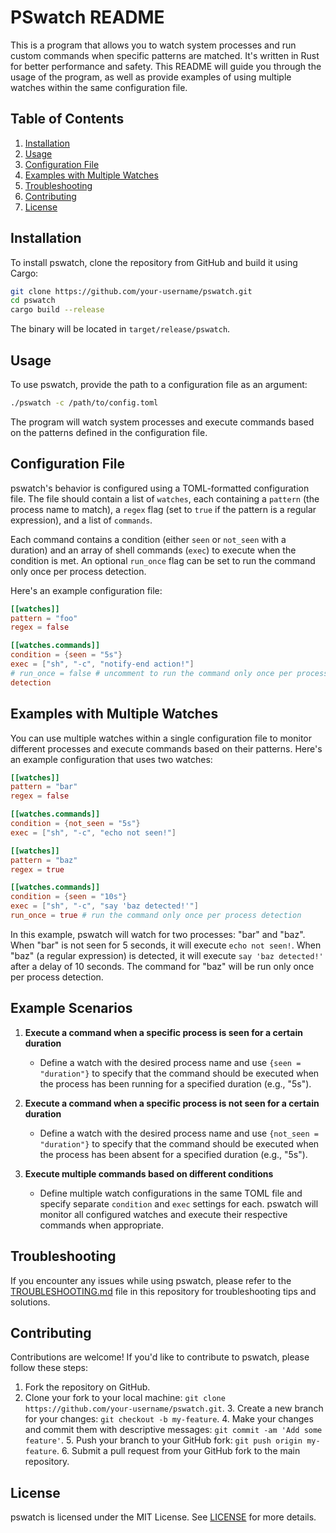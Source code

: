  # PSwatch README

 This is a program that allows you to watch system processes and run custom
 commands when specific patterns are matched. It's written in Rust for better
 performance and safety. This README will guide you through the usage of the
 program, as well as provide examples of using multiple watches within the same
 configuration file.

## Table of Contents

1. [Installation](#installation)
2. [Usage](#usage)
3. [Configuration File](#configuration-file)
4. [Examples with Multiple Watches](#examples-with-multiple-watches)
5. [Troubleshooting](#troubleshooting)
6. [Contributing](#contributing)
7. [License](#license)

## Installation

To install pswatch, clone the repository from GitHub and build it using
Cargo:

```sh
git clone https://github.com/your-username/pswatch.git
cd pswatch
cargo build --release
```

The binary will be located in `target/release/pswatch`.

## Usage

To use pswatch, provide the path to a configuration file as an argument:

```sh
./pswatch -c /path/to/config.toml
```

The program will watch system processes and execute commands based on the
patterns defined in the configuration file.

## Configuration File

pswatch's behavior is configured using a TOML-formatted configuration file.
The file should contain a list of `watches`, each containing a `pattern` (the
process name to match), a `regex` flag (set to `true` if the pattern is a
regular expression), and a list of `commands`.

Each command contains a condition (either `seen` or `not_seen` with a duration)
and an array of shell commands (`exec`) to execute when the condition is met. An
optional `run_once` flag can be set to run the command only once per process
detection.

Here's an example configuration file:

```toml
[[watches]]
pattern = "foo"
regex = false

[[watches.commands]]
condition = {seen = "5s"}
exec = ["sh", "-c", "notify-end action!"]
# run_once = false # uncomment to run the command only once per process
detection
```

## Examples with Multiple Watches

You can use multiple watches within a single configuration file to monitor
different processes and execute commands based on their patterns. Here's an
example configuration that uses two watches:

```toml
[[watches]]
pattern = "bar"
regex = false

[[watches.commands]]
condition = {not_seen = "5s"}
exec = ["sh", "-c", "echo not seen!"]

[[watches]]
pattern = "baz"
regex = true

[[watches.commands]]
condition = {seen = "10s"}
exec = ["sh", "-c", "say 'baz detected!'"]
run_once = true # run the command only once per process detection
```

In this example, pswatch will watch for two processes: "bar" and "baz". When
"bar" is not seen for 5 seconds, it will execute `echo not seen!`. When "baz" (a
regular expression) is detected, it will execute `say 'baz detected!'` after a
delay of 10 seconds. The command for "baz" will be run only once per process
detection.

## Example Scenarios

1. **Execute a command when a specific process is seen for a certain duration**
   - Define a watch with the desired process name and use `{seen = "duration"}` to specify that the command should be executed when the process has been running for a specified duration (e.g., "5s").

2. **Execute a command when a specific process is not seen for a certain duration**
   - Define a watch with the desired process name and use `{not_seen = "duration"}` to specify that the command should be executed when the process has been absent for a specified duration (e.g., "5s").

3. **Execute multiple commands based on different conditions**
   - Define multiple watch configurations in the same TOML file and specify separate `condition` and `exec` settings for each. pswatch will monitor all configured watches and execute their respective commands when appropriate.

## Troubleshooting

If you encounter any issues while using pswatch, please refer to the
[TROUBLESHOOTING.md](TROUBLESHOOTING.md) file in this repository for
troubleshooting tips and solutions.

## Contributing

Contributions are welcome! If you'd like to contribute to pswatch, please
follow these steps:

1. Fork the repository on GitHub.
2. Clone your fork to your local machine: `git clone
   https://github.com/your-username/pswatch.git`.
   3. Create a new branch for your changes: `git checkout -b my-feature`.
   4. Make your changes and commit them with descriptive messages: `git commit
      -am 'Add some feature'`.
      5. Push your branch to your GitHub fork: `git push origin my-feature`.
      6. Submit a pull request from your GitHub fork to the main repository.

## License

pswatch is licensed under the MIT License. See [LICENSE](LICENSE) for more
details.



